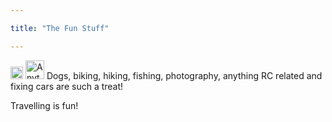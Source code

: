 ```yaml
---

title: "The Fun Stuff"

---
```


<img src="/website/images/LeMansComp01.jpg" alt="Anything RC Related" title="imageT" width="20"/>  <img src="/website/images/LeMansComp01.jpg" alt="Anything RC Related" title="Title" width="30"/>
Dogs, biking, hiking, fishing, photography, anything RC related and fixing cars are such a treat!  

Travelling is fun!
